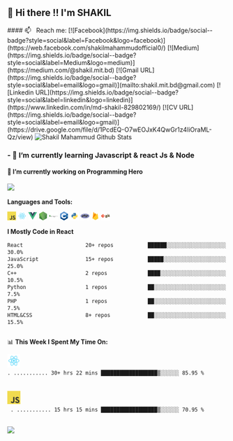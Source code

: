 <h2>👋  Hi there  !! I'm SHAKIL</h2>
#### 📫 &nbsp; Reach me:
[![Facebook](https://img.shields.io/badge/social--badge?style=social&label=Facebook&logo=facebook)](https://web.facebook.com/shakilmahammudofficial0/)
[![Medium](https://img.shields.io/badge/social--badge?style=social&label=Medium&logo=medium)](https://medium.com/@shakil.mit.bd)
[![Gmail URL](https://img.shields.io/badge/social--badge?style=social&label=email&logo=gmail)](mailto:shakil.mit.bd@gmail.com)
[![Linkedin URL](https://img.shields.io/badge/social--badge?style=social&label=linkedin&logo=linkedin)](https://www.linkedin.com/in/md-shakil-829802169/)
[![CV URL](https://img.shields.io/badge/social--badge?style=social&label=email&logo=gmail)](https://drive.google.com/file/d/1PcdEQ-O7wEOJxK4QwGr1z4IiOraML-Qz/view)

<img width="550px" alt="Shakil Mahammud Github Stats"  src="https://github-readme-stats.vercel.app/api?username=shakilmahammud&show_icons=true"/>
</br>
<h3>- 🌱 I’m currently learning  Javascript & react Js & Node</h3>
<h4> 🔭 I’m currently working on Programming Hero</h4>

<img src="https://raw.githubusercontent.com/shakilmahammud/shakilmahammud/master/Night-Coding.gif">



**Languages and Tools:**  

<code><img height="20" src="https://raw.githubusercontent.com/github/explore/80688e429a7d4ef2fca1e82350fe8e3517d3494d/topics/javascript/javascript.png"></code>
<code><img height="20" src="https://raw.githubusercontent.com/github/explore/80688e429a7d4ef2fca1e82350fe8e3517d3494d/topics/react/react.png"></code>
<code><img height="20" src="https://raw.githubusercontent.com/github/explore/80688e429a7d4ef2fca1e82350fe8e3517d3494d/topics/vue/vue.png"></code>
<code><img height="20" src="https://raw.githubusercontent.com/github/explore/80688e429a7d4ef2fca1e82350fe8e3517d3494d/topics/nodejs/nodejs.png"></code>
<code><img height="20" src="https://raw.githubusercontent.com/github/explore/80688e429a7d4ef2fca1e82350fe8e3517d3494d/topics/mongodb/mongodb.png"></code>
<code><img height="20" src="https://raw.githubusercontent.com/github/explore/80688e429a7d4ef2fca1e82350fe8e3517d3494d/topics/cpp/cpp.png"></code>
<code><img height="20" src="https://raw.githubusercontent.com/github/explore/80688e429a7d4ef2fca1e82350fe8e3517d3494d/topics/python/python.png"></code>
<code><img height="20" src="https://raw.githubusercontent.com/github/explore/80688e429a7d4ef2fca1e82350fe8e3517d3494d/topics/php/php.png"></code>
<code><img height="20" src="https://raw.githubusercontent.com/github/explore/80688e429a7d4ef2fca1e82350fe8e3517d3494d/topics/firebase/firebase.png"></code>
<code><img height="20" src="https://raw.githubusercontent.com/github/explore/80688e429a7d4ef2fca1e82350fe8e3517d3494d/topics/git/git.png"></code>




**I Mostly Code in React** 

```text
React                    20+ repos           ██████░░░░░░░░░░░░░░░░░░░   30.0% 
JavaScript               15+ repos           █████░░░░░░░░░░░░░░░░░░░░   25.0% 
C++                      2 repos             ████░░░░░░░░░░░░░░░░░░░░░   10.5% 
Python                   1 repos             ██░░░░░░░░░░░░░░░░░░░░░░░   7.5% 
PHP                      1 repos             ██░░░░░░░░░░░░░░░░░░░░░░░   7.5%
HTML&CSS                 8+ repos            ██░░░░░░░░░░░░░░░░░░░░░░░   15.5%

```
```text
```
📊 **This Week I Spent My Time On:**

<code><img height="30" width="30" src="https://raw.githubusercontent.com/github/explore/80688e429a7d4ef2fca1e82350fe8e3517d3494d/topics/react/react.png">
  <span>. ...........  30+ hrs 22 mins   ██████████████████▒░░░░░░   85.95 % </span></code>
  <br/><br/>
  <code><img height="30" src="https://raw.githubusercontent.com/github/explore/80688e429a7d4ef2fca1e82350fe8e3517d3494d/topics/javascript/javascript.png">
  <span> . ........... 15 hrs 15 mins   ██████████████████▒░░░░░░   70.95 % </span></code>
  
  <br/>
  <code><img height="300" src="https://camo.githubusercontent.com/410dd0b1b800cd1e13965237beee2a32474be978/68747470733a2f2f6d656469612e67697068792e636f6d2f6d656469612f4d3967624264396e6244724f5475314d71782f67697068792e676966"></code>
<!--
**shakilmahammud/shakilmahammud** is a ✨ _special_ ✨ repository because its `README.md` (this file) appears on your GitHub profile.

Here are some ideas to get you started:

- 🔭 I’m currently working on ...
- 🌱 I’m currently learning ...
- 👯 I’m looking to collaborate on ...
- 🤔 I’m looking for help with ...
- 💬 Ask me about ...
- 📫 How to reach me: ...
- 😄 Pronouns: ...
- ⚡ Fun fact: ...
-->
